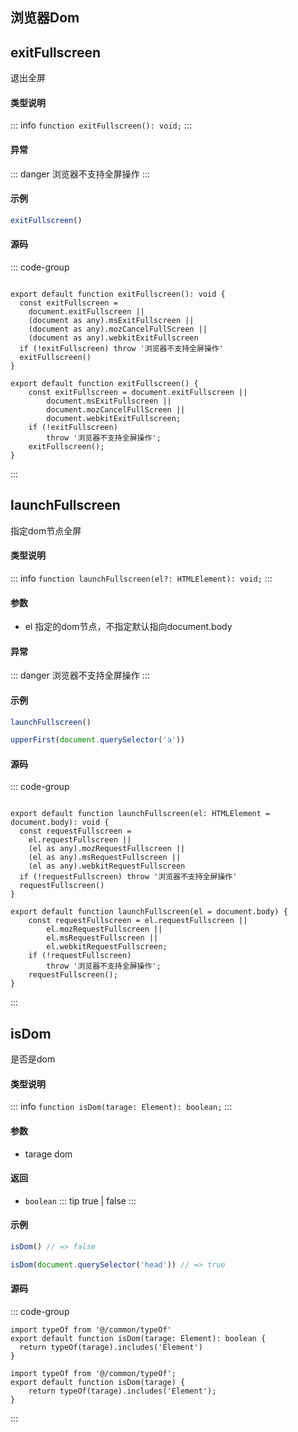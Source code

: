 ## 浏览器Dom
## exitFullscreen 
退出全屏

#### 类型说明
::: info
`function exitFullscreen(): void;`
:::
#### 异常
::: danger
浏览器不支持全屏操作
:::
#### 示例 
```ts
exitFullscreen()
```
#### 源码
::: code-group
```Ts [TS版本]

export default function exitFullscreen(): void {
  const exitFullscreen =
    document.exitFullscreen ||
    (document as any).msExitFullscreen ||
    (document as any).mozCancelFullScreen ||
    (document as any).webkitExitFullscreen
  if (!exitFullscreen) throw '浏览器不支持全屏操作'
  exitFullscreen()
}

```

```Js [JS版本]
export default function exitFullscreen() {
    const exitFullscreen = document.exitFullscreen ||
        document.msExitFullscreen ||
        document.mozCancelFullScreen ||
        document.webkitExitFullscreen;
    if (!exitFullscreen)
        throw '浏览器不支持全屏操作';
    exitFullscreen();
}

```
:::
## launchFullscreen 
指定dom节点全屏

#### 类型说明
::: info
`function launchFullscreen(el?: HTMLElement): void;`
:::
#### 参数
- el 指定的dom节点，不指定默认指向document.body
#### 异常
::: danger
浏览器不支持全屏操作
:::
#### 示例 
```ts
launchFullscreen()
```
```ts
upperFirst(document.querySelector('a'))
```
#### 源码
::: code-group
```Ts [TS版本]

export default function launchFullscreen(el: HTMLElement = document.body): void {
  const requestFullscreen =
    el.requestFullscreen ||
    (el as any).mozRequestFullscreen ||
    (el as any).msRequestFullscreen ||
    (el as any).webkitRequestFullscreen
  if (!requestFullscreen) throw '浏览器不支持全屏操作'
  requestFullscreen()
}

```

```Js [JS版本]
export default function launchFullscreen(el = document.body) {
    const requestFullscreen = el.requestFullscreen ||
        el.mozRequestFullscreen ||
        el.msRequestFullscreen ||
        el.webkitRequestFullscreen;
    if (!requestFullscreen)
        throw '浏览器不支持全屏操作';
    requestFullscreen();
}

```
:::
## isDom 
是否是dom

#### 类型说明
::: info
`function isDom(tarage: Element): boolean;`
:::
#### 参数
- tarage dom
#### 返回
- `boolean`
::: tip
true | false
:::
#### 示例 
```ts
isDom() // => false
```
```ts
isDom(document.querySelector('head')) // => true
```
#### 源码
::: code-group
```Ts [TS版本]
import typeOf from '@/common/typeOf'
export default function isDom(tarage: Element): boolean {
  return typeOf(tarage).includes('Element')
}
```

```Js [JS版本]
import typeOf from '@/common/typeOf';
export default function isDom(tarage) {
    return typeOf(tarage).includes('Element');
}

```
:::
